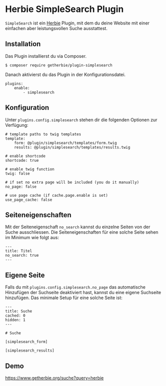 # Herbie SimpleSearch Plugin

`SimpleSearch` ist ein [Herbie](http://github.com/getherbie/herbie) Plugin, mit dem du deine Website mit einer einfachen
aber leistungsvollen Suche ausstattest.

## Installation

Das Plugin installierst du via Composer.

	$ composer require getherbie/plugin-simplesearch

Danach aktivierst du das Plugin in der Konfigurationsdatei.

    plugins:
        enable:
            - simplesearch


## Konfiguration

Unter `plugins.config.simplesearch` stehen dir die folgenden Optionen zur Verfügung:

    # template paths to twig templates 
    template:
        form: @plugin/simplesearch/templates/form.twig
        results: @plugin/simplesearch/templates/results.twig

    # enable shortcode
    shortcode: true

    # enable twig function
    twig: false
    
    # if set no extra page will be included (you do it manually)
    no_page: false
    
    # use page cache (if cache.page.enable is set)
    use_page_cache: false
    

## Seiteneigenschaften

Mit der Seiteneigenschaft `no_search` kannst du einzelne Seiten von der Suche ausschliessen. Die Seiteneigenschaften
für eine solche Seite sehen im Minimum wie folgt aus:

    ---
    title: Titel
    no_search: true
    ---

## Eigene Seite

Falls du mit `plugins.config.simplesearch.no_page` das automatische Hinzufügen der Suchseite deaktiviert hast, kannst
du eine eigene Suchseite hinzufügen. Das minimale Setup für eine solche Seite ist: 

    ---
    title: Suche
    cached: 0
    hidden: 1
    ---
    
    # Suche
    
    [simplesearch_form]
    
    [simplesearch_results]


## Demo

<https://www.getherbie.org/suche?query=herbie>
